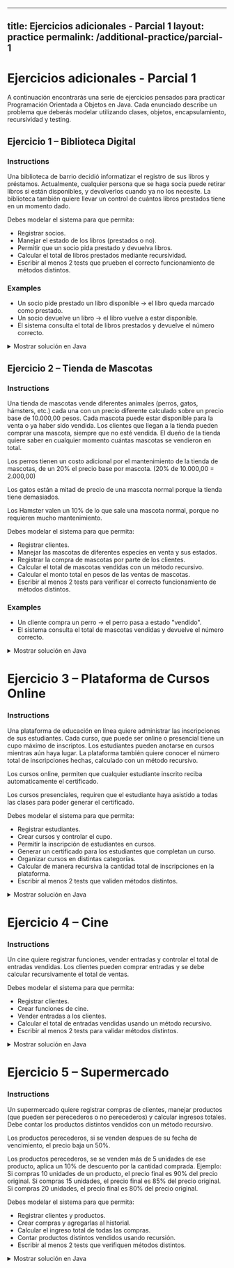 ---

title: Ejercicios adicionales - Parcial 1
layout: practice
permalink: /additional-practice/parcial-1
-----------------------------------------

# Ejercicios adicionales - Parcial 1

A continuación encontrarás una serie de ejercicios pensados para practicar Programación Orientada a Objetos en Java. Cada enunciado describe un problema que deberás modelar utilizando clases, objetos, encapsulamiento, recursividad y testing.

## Ejercicio 1 – Biblioteca Digital

### Instructions

Una biblioteca de barrio decidió informatizar el registro de sus libros y préstamos. Actualmente, cualquier persona que se haga socia puede retirar libros si están disponibles, y devolverlos cuando ya no los necesite. La biblioteca también quiere llevar un control de cuántos libros prestados tiene en un momento dado.

Debes modelar el sistema para que permita:

* Registrar socios.
* Manejar el estado de los libros (prestados o no).
* Permitir que un socio pida prestado y devuelva libros.
* Calcular el total de libros prestados mediante recursividad.
* Escribir al menos 2 tests que prueben el correcto funcionamiento de métodos distintos.

### Examples

* Un socio pide prestado un libro disponible → el libro queda marcado como prestado.
* Un socio devuelve un libro → el libro vuelve a estar disponible.
* El sistema consulta el total de libros prestados y devuelve el número correcto.

<details>
<summary>Mostrar solución en Java</summary>

```java
import java.util.ArrayList;
import java.util.List;

class Usuario {
    private String nombre;
    private List<Libro> librosPrestados = new ArrayList<>();
    public Usuario(String nombre) { this.nombre = nombre; }
    public void pedirPrestado(Libro libro) {
        if (!libro.estaPrestado()) {
            libro.prestar();
            librosPrestados.add(libro);
        }
    }
    public void devolver(Libro libro) {
        if (librosPrestados.contains(libro)) {
            libro.devolver();
            librosPrestados.remove(libro);
        }
    }
    public List<Libro> getLibrosPrestados() { return librosPrestados; }
}

class Libro {
    private String titulo;
    private boolean prestado;
    public Libro(String titulo) { this.titulo = titulo; this.prestado = false; }
    public void prestar() { prestado = true; }
    public void devolver() { prestado = false; }
    public boolean estaPrestado() { return prestado; }
}

class Biblioteca {
    private List<Libro> libros = new ArrayList<>();
    public void agregarLibro(Libro libro) { libros.add(libro); }
    public int totalLibrosPrestados() { return contarPrestados(libros, 0); }
    private int contarPrestados(List<Libro> libros, int index) {
        if (index >= libros.size()) return 0;
        return (libros.get(index).estaPrestado() ? 1 : 0) + contarPrestados(libros, index + 1);
    }
}

// Tests
import org.junit.jupiter.api.Test;
import static org.junit.jupiter.api.Assertions.*;

class BibliotecaTest {
    @Test
    void testPrestamoYDevolucion() {
        Biblioteca b = new Biblioteca();
        Libro l1 = new Libro("Libro A"); b.agregarLibro(l1);
        Usuario u = new Usuario("Ana");
        u.pedirPrestado(l1); assertTrue(l1.estaPrestado());
        u.devolver(l1); assertFalse(l1.estaPrestado());
    }

    @Test
    void testTotalLibrosPrestados() {
        Biblioteca b = new Biblioteca();
        Libro l1 = new Libro("Libro A");
        Libro l2 = new Libro("Libro B");
        b.agregarLibro(l1); b.agregarLibro(l2);
        Usuario u = new Usuario("Ana");
        u.pedirPrestado(l1);
        assertEquals(1, b.totalLibrosPrestados());
    }
}
```

</details>


## Ejercicio 2 – Tienda de Mascotas

### Instructions

Una tienda de mascotas vende diferentes animales (perros, gatos, hámsters, etc.) cada una con un precio diferente calculado sobre un precio base de 10.000,00 pesos. Cada mascota puede estar disponible para la venta o ya haber sido vendida. Los clientes que llegan a la tienda pueden comprar una mascota, siempre que no esté vendida. El dueño de la tienda quiere saber en cualquier momento cuántas mascotas se vendieron en total.

Los perros tienen un costo adicional por el mantenimiento de la tienda de mascotas, de un 20% el precio base por mascota. (20% de 10.000,00 = 2.000,00)

Los gatos están a mitad de precio de una mascota normal porque la tienda tiene demasiados.

Los Hamster valen un 10% de lo que sale una mascota normal, porque no requieren mucho mantenimiento.

Debes modelar el sistema para que permita:

* Registrar clientes.
* Manejar las mascotas de diferentes especies en venta y sus estados.
* Registrar la compra de mascotas por parte de los clientes.
* Calcular el total de mascotas vendidas con un método recursivo.
* Calcular el monto total en pesos de las ventas de mascotas.
* Escribir al menos 2 tests para verificar el correcto funcionamiento de métodos distintos.

### Examples

* Un cliente compra un perro → el perro pasa a estado "vendido".
* El sistema consulta el total de mascotas vendidas y devuelve el número correcto.

<details>
<summary>Mostrar solución en Java</summary>

```java
import java.util.ArrayList;
import java.util.List;

class Cliente {
    private String nombre;
    private List<Mascota> mascotasCompradas = new ArrayList<>();
    private double totalGastado = 0;
    public Cliente(String nombre) { this.nombre = nombre; }

    public void comprarMascota(Mascota mascota, double precioBase) {
        if(!mascota.estaVendida()){
            mascota.vender();
            mascotasCompradas.add(mascota);
            totalGastado += mascota.precioFinal(precioBase);
        }
    }

    public double getTotalGastado() { return totalGastado; }
    public List<Mascota> getMascotasCompradas() { return mascotasCompradas; }
}

abstract class Mascota {
    protected String nombre;
    protected boolean vendida;
    public Mascota(String nombre){ this.nombre = nombre; this.vendida = false; }
    public void vender(){ vendida = true; }
    public boolean estaVendida(){ return vendida; }
    public abstract double precioFinal(double precioBase);
}

class Perro extends Mascota {
    public Perro(String nombre){ super(nombre); }
    @Override
    public double precioFinal(double precioBase){ return precioBase * 1.2; } // +20%
}

class Gato extends Mascota {
    public Gato(String nombre){ super(nombre); }
    @Override
    public double precioFinal(double precioBase){ return precioBase * 0.5; } // 50% del precio base
}

class Hamster extends Mascota {
    public Hamster(String nombre){ super(nombre); }
    @Override
    public double precioFinal(double precioBase){ return precioBase * 0.1; } // 10% del precio base
}

class Tienda {
    private List<Mascota> mascotas = new ArrayList<>();
    public void agregarMascota(Mascota m){ mascotas.add(m); }

    public double totalVentas(double precioBase){ return contarVentas(mascotas, 0, precioBase); }

    private double contarVentas(List<Mascota> lista, int index, double precioBase){
        if(index >= lista.size()) return 0;
        Mascota m = lista.get(index);
        return (m.estaVendida()? m.precioFinal(precioBase) : 0) + contarVentas(lista,index+1,precioBase);
    }
}

```

```java
import org.junit.jupiter.api.Test;
import static org.junit.jupiter.api.Assertions.*;

class TiendaTest {
    @Test
    void testCompraMascotaYPrecio() {
        Tienda t = new Tienda();
        Mascota perro = new Perro("Fido");
        Mascota gato = new Gato("Michi");
        Mascota hamster = new Hamster("Chiqui");
        t.agregarMascota(perro); t.agregarMascota(gato); t.agregarMascota(hamster);

        Cliente c = new Cliente("Carlos");
        double precioBase = 100;

        c.comprarMascota(perro, precioBase);
        c.comprarMascota(gato, precioBase);
        c.comprarMascota(hamster, precioBase);

        assertEquals(100*1.2 + 100*0.5 + 100*0.1, c.getTotalGastado(), 0.001);
    }

    @Test
    void testTotalVentas() {
        Tienda t = new Tienda();
        Mascota perro = new Perro("Fido");
        Mascota gato = new Gato("Michi");
        t.agregarMascota(perro); t.agregarMascota(gato);

        double precioBase = 50;
        Cliente c = new Cliente("Ana");
        c.comprarMascota(perro, precioBase);

        assertEquals(50*1.2, t.totalVentas(precioBase), 0.001);
    }
}
```

</details>


# Ejercicio 3 – Plataforma de Cursos Online

### Instructions

Una plataforma de educación en línea quiere administrar las inscripciones de sus estudiantes. Cada curso, que puede ser online o presencial tiene un cupo máximo de inscriptos. Los estudiantes pueden anotarse en cursos mientras aún haya lugar. La plataforma también quiere conocer el número total de inscripciones hechas, calculado con un método recursivo.

Los cursos online, permiten que cualquier estudiante inscrito reciba automaticamente el certificado.

Los cursos presenciales, requiren que el estudiante haya asistido a todas las clases para poder generar el certificado.

Debes modelar el sistema para que permita:

* Registrar estudiantes.
* Crear cursos y controlar el cupo.
* Permitir la inscripción de estudiantes en cursos.
* Generar un certificado para los estudiantes que completan un curso.
* Organizar cursos en distintas categorías.
* Calcular de manera recursiva la cantidad total de inscripciones en la plataforma.
* Escribir al menos 2 tests que validen métodos distintos.

<details>
<summary>Mostrar solución en Java</summary>

```java
import java.util.ArrayList;
import java.util.List;

class Estudiante {
    private String nombre;
    public Estudiante(String nombre){ this.nombre = nombre; }
    public String getNombre(){ return nombre; }
}

abstract class Curso {
    protected String nombre;
    protected int cupo;
    protected List<Estudiante> inscritos = new ArrayList<>();

    public Curso(String nombre,int cupo){
        this.nombre = nombre;
        this.cupo = cupo;
    }

    public boolean inscribirEstudiante(Estudiante e){
        if(inscritos.size()<cupo){
            inscritos.add(e);
            return true;
        }
        return false;
    }

    public List<Estudiante> getInscritos(){ return inscritos; }

    // Cada tipo de curso define cómo generar el certificado
    public abstract boolean generarCertificado(Estudiante e);
}

class CursoOnline extends Curso {
    public CursoOnline(String nombre,int cupo){ super(nombre,cupo); }

    @Override
    public boolean generarCertificado(Estudiante e){
        // Los cursos online envían certificado automáticamente si está inscrito
        return inscritos.contains(e);
    }
}

class CursoPresencial extends Curso {
    private List<Estudiante> asistencias = new ArrayList<>();

    public CursoPresencial(String nombre,int cupo){ super(nombre,cupo); }

    public void registrarAsistencia(Estudiante e){
        if(inscritos.contains(e) && !asistencias.contains(e)){
            asistencias.add(e);
        }
    }

    @Override
    public boolean generarCertificado(Estudiante e){
        // Se genera certificado solo si asistió a todas las clases
        return asistencias.contains(e);
    }
}

class Plataforma {
    private List<Curso> cursos = new ArrayList<>();
    public void agregarCurso(Curso c){ cursos.add(c); }

    public int totalInscripciones(){ return contarInscripciones(cursos,0); }

    private int contarInscripciones(List<Curso> cursos,int index){
        if(index>=cursos.size()) return 0;
        return cursos.get(index).getInscritos().size() + contarInscripciones(cursos,index+1);
    }
}

// Tests
import org.junit.jupiter.api.Test;
import static org.junit.jupiter.api.Assertions.*;

class PlataformaTest{
    @Test
    void testInscripcionYCertificadoOnline(){
        Plataforma p = new Plataforma();
        CursoOnline co = new CursoOnline("Java",2); p.agregarCurso(co);
        Estudiante e = new Estudiante("Ana");
        assertTrue(co.inscribirEstudiante(e));
        // Generación de certificado online
        assertTrue(co.generarCertificado(e));
    }

    @Test
    void testCertificadoPresencialYTotalInscripciones(){
        Plataforma p = new Plataforma();
        CursoPresencial cp = new CursoPresencial("Python",2);
        Plataforma pl = new Plataforma();
        pl.agregarCurso(cp);

        Estudiante e1 = new Estudiante("Juan");
        Estudiante e2 = new Estudiante("Luis");

        cp.inscribirEstudiante(e1);
        cp.inscribirEstudiante(e2);

        // Solo el que asistió obtiene certificado
        cp.registrarAsistencia(e1);
        assertTrue(cp.generarCertificado(e1));
        assertFalse(cp.generarCertificado(e2));

        assertEquals(2, pl.totalInscripciones());
    }
}
```

</details>


# Ejercicio 4 – Cine

### Instructions

Un cine quiere registrar funciones, vender entradas y controlar el total de entradas vendidas. Los clientes pueden comprar entradas y se debe calcular recursivamente el total de ventas.

Debes modelar el sistema para que permita:

* Registrar clientes.
* Crear funciones de cine.
* Vender entradas a los clientes.
* Calcular el total de entradas vendidas usando un método recursivo.
* Escribir al menos 2 tests para validar métodos distintos.

<details>
<summary>Mostrar solución en Java</summary>

```java
import java.util.ArrayList;
import java.util.List;

class Cliente {
    private String nombre;
    public Cliente(String nombre) { this.nombre = nombre; }
    public String getNombre() { return nombre; }
}

class Funcion {
    private String pelicula;
    private int entradasDisponibles;
    private int entradasVendidas;

    public Funcion(String pelicula, int entradas) {
        this.pelicula = pelicula;
        this.entradasDisponibles = entradas;
        this.entradasVendidas = 0;
    }

    public boolean venderEntrada() {
        if (entradasDisponibles > 0) {
            entradasDisponibles--;
            entradasVendidas++;
            return true;
        }
        return false;
    }

    public int getEntradasVendidas() { return entradasVendidas; }
}

class Cine {
    private List<Funcion> funciones = new ArrayList<>();

    public void agregarFuncion(Funcion f) { funciones.add(f); }

    public int totalEntradasVendidas() { return contarEntradas(funciones, 0); }

    private int contarEntradas(List<Funcion> lista, int index) {
        if (index >= lista.size()) return 0;
        return lista.get(index).getEntradasVendidas() + contarEntradas(lista, index + 1);
    }
}

// Tests
import org.junit.jupiter.api.Test;
import static org.junit.jupiter.api.Assertions.*;

class CineTest {
    @Test
    void testVentaEntradas() {
        Cine cine = new Cine();
        Funcion f1 = new Funcion("Matrix", 2);
        Funcion f2 = new Funcion("Avatar", 3);
        cine.agregarFuncion(f1);
        cine.agregarFuncion(f2);

        f1.venderEntrada();
        f2.venderEntrada();
        f2.venderEntrada();

        assertEquals(3, cine.totalEntradasVendidas());
    }
}
```

</details>


# Ejercicio 5 – Supermercado

### Instructions

Un supermercado quiere registrar compras de clientes, manejar productos (que pueden ser perecederos o no perecederos) y calcular ingresos totales. Debe contar los productos distintos vendidos con un método recursivo.

Los productos perecederos, si se venden despues de su fecha de vencimiento, el precio baja un 50%.

Los productos perecederos, se se venden más de 5 unidades de ese producto, aplica un 10% de descuento por la cantidad comprada. Ejemplo: Si compras 10 unidades de un producto, el precio final es 90% del precio original. Si compras 15 unidades, el precio final es 85% del precio original. Si compras 20 unidades, el precio final es 80% del precio original.

Debes modelar el sistema para que permita:

* Registrar clientes y productos.
* Crear compras y agregarlas al historial.
* Calcular el ingreso total de todas las compras.
* Contar productos distintos vendidos usando recursión.
* Escribir al menos 2 tests que verifiquen métodos distintos.

<details>
<summary>Mostrar solución en Java</summary>

```java
import java.util.ArrayList;
import java.util.List;
import java.time.LocalDate;

abstract class Producto {
    protected String nombre;
    protected double precio;
    protected int stock;
    public Producto(String nombre,double precio,int stock){
        this.nombre = nombre; this.precio = precio; this.stock = stock;
    }
    public abstract double precioVenta(int cantidad);
    public boolean vender(int cantidad){
        if(cantidad <= stock){ stock -= cantidad; return true; }
        return false;
    }
    public String getNombre(){ return nombre; }
}

class ProductoPerecedero extends Producto {
    private LocalDate vencimiento;
    public ProductoPerecedero(String nombre,double precio,int stock,LocalDate vencimiento){
        super(nombre,precio,stock);
        this.vencimiento = vencimiento;
    }
    @Override
    public double precioVenta(int cantidad){
        double precioFinal = precio * cantidad;
        if(LocalDate.now().isAfter(vencimiento)) precioFinal *= 0.5; // 50% descuento si vencido
        return precioFinal;
    }
}

class ProductoNoPerecedero extends Producto {
    public ProductoNoPerecedero(String nombre,double precio,int stock){ super(nombre,precio,stock);}
    @Override
    public double precioVenta(int cantidad){
        double precioFinal = precio * cantidad;
        if(cantidad > 5) precioFinal *= 0.9; // 10% descuento por cantidad
        return precioFinal;
    }
}

class Cliente {
    private String nombre;
    public Cliente(String nombre){ this.nombre = nombre; }
}

class Compra {
    private Cliente cliente;
    private List<Producto> productos = new ArrayList<>();
    private List<Integer> cantidades = new ArrayList<>();

    public Compra(Cliente c){ this.cliente=c; }
    public void agregarProducto(Producto p, int cantidad){
        if(p.vender(cantidad)){ productos.add(p); cantidades.add(cantidad); }
    }

    public double total(){
        double suma = 0;
        for(int i=0;i<productos.size();i++){
            suma += productos.get(i).precioVenta(cantidades.get(i));
        }
        return suma;
    }

    public List<Producto> getProductos(){ return productos; }
}

class Supermercado {
    private List<Compra> historial = new ArrayList<>();
    public void registrarCompra(Compra c){ historial.add(c); }

    public double ingresoTotal(){
        double suma=0;
        for(Compra c: historial) suma += c.total();
        return suma;
    }

    public int productosDistintosVendidos(){
        return contarProductos(historial,0,new ArrayList<>());
    }

    private int contarProductos(List<Compra> compras,int index,List<String> nombres){
        if(index>=compras.size()) return nombres.size();
        for(Producto p: compras.get(index).getProductos()){
            if(!nombres.contains(p.getNombre())) nombres.add(p.getNombre());
        }
        return contarProductos(compras,index+1,nombres);
    }
}

// Tests
import org.junit.jupiter.api.Test;
import static org.junit.jupiter.api.Assertions.*;
import java.time.LocalDate;

class SupermercadoTest {
    @Test
    void testIngresoTotalYProductosDistintos() {
        Supermercado s = new Supermercado();
        Cliente c = new Cliente("Ana");

        Producto p1 = new ProductoPerecedero("Manzana",10,100, LocalDate.now().minusDays(1));
        Producto p2 = new ProductoNoPerecedero("Pan",5,50);

        Compra compra1 = new Compra(c);
        compra1.agregarProducto(p1,2); // vencido → precio 50% off
        compra1.agregarProducto(p2,6); // >5 unidades → 10% descuento

        s.registrarCompra(compra1);

        assertEquals(2*10*0.5 + 6*5*0.9, s.ingresoTotal(),0.001);
        assertEquals(2, s.productosDistintosVendidos());
    }

    @Test
    void testProductoNoPerecederoSinDescuento() {
        Supermercado s = new Supermercado();
        Cliente c = new Cliente("Juan");
        Producto p = new ProductoNoPerecedero("Galleta",2,10);
        Compra compra = new Compra(c);
        compra.agregarProducto(p,3); // menos de 5 → sin descuento
        s.registrarCompra(compra);

        assertEquals(3*2, s.ingresoTotal(),0.001);
        assertEquals(1, s.productosDistintosVendidos());
    }
}
```
</details>

